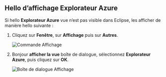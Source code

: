 ## <a name="display-hello-azure-explorer-view"></a>Hello d’affichage Explorateur Azure

Si hello **Explorateur Azure** vue n’est pas visible dans Eclipse, les afficher de manière hello suivante :

1. Cliquez sur **Fenêtre**, sur **Affichage** puis sur **Autres**.

   ![Commande Affichage](./media/azure-toolkit-for-eclipse-show-azure-explorer/show-az-exp-01.png)

2. Bonjour **afficher la vue** boîte de dialogue, sélectionnez **Explorateur Azure**, puis cliquez sur **OK**.

   ![Boîte de dialogue Affichage](./media/azure-toolkit-for-eclipse-show-azure-explorer/show-az-exp-02.png)

